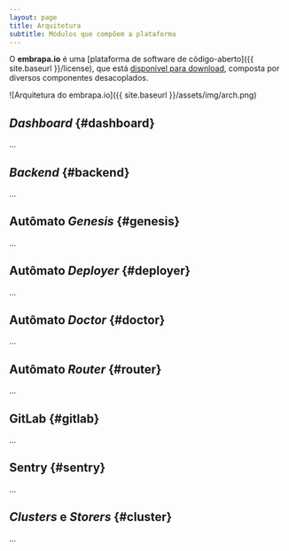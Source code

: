 ```yaml
---
layout: page
title: Arquitetura
subtitle: Módulos que compõem a plataforma
---
```


O **embrapa.io** é uma [plataforma de software de código-aberto]({{ site.baseurl }}/license), que está [disponível para download](https://github.com/embrapa-io), composta por diversos componentes desacoplados.

![Arquitetura do embrapa.io]({{ site.baseurl }}/assets/img/arch.png)

## _Dashboard_ {#dashboard}

...

## _Backend_ {#backend}

...

## Autômato _Genesis_ {#genesis}

...

## Autômato _Deployer_ {#deployer}

...

## Autômato _Doctor_ {#doctor}

...

## Autômato _Router_ {#router}

...

## GitLab {#gitlab}

...

## Sentry {#sentry}

...

## _Clusters_ e _Storers_ {#cluster}

...
